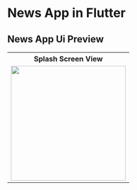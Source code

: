 # News App in Flutter


## News App Ui Preview

<table>
  
  
<tr>                    
   <th> Splash Screen View</th>
  
</tr>  
  
  
  
<tr>

<td>
  <img src="https://github.com/mdsomad/Social_Media_App_Frontend_in_Flutter/assets/103892160/c1ddc6ce-2835-458c-8f15-101258f63bbf" width="260"/>
</td>


</tr>


</table>
